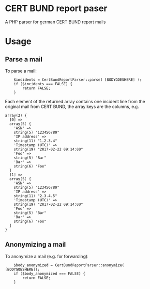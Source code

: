 # CERT BUND report paser
A PHP parser for german CERT BUND report mails

# Usage

## Parse a mail
To parse a mail:

		$incidents = CertBundReportParser::parse( [BODYGOESHERE] );
		if ($incidents === FALSE) {
			return FALSE;
		}

Each element of the returned array contains one incident line from the original mail from CERT BUND, the array keys are the columns, e.g.

	array(2) {
	  [0] =>
	  array(5) {
	    'ASN' =>
	    string(5) "123456789"
	    'IP address' =>
	    string(11) "1.2.3.4"
	    'Timestamp (UTC)' =>
	    string(19) "2017-02-22 09:14:00"
	    'Foo' =>
	    string(5) "Bar"
	    'Bar' =>
	    string(6) "Foo"
	  }
	  [1] =>
	  array(5) {
	    'ASN' =>
	    string(5) "123456789"
	    'IP address' =>
	    string(11) "2.3.4.5"
	    'Timestamp (UTC)' =>
	    string(19) "2017-02-22 09:14:00"
	    'Foo' =>
	    string(5) "Bar"
	    'Bar' =>
	    string(6) "Foo"
	  }
	}

## Anonymizing a mail
To anonymize a mail (e.g. for forwarding):

		$body_anonymized = CertBundReportParser::anonymize( [BODYGOESHERE]);
		if ($body_anonymized === FALSE) {
			return FALSE;
		}
    
